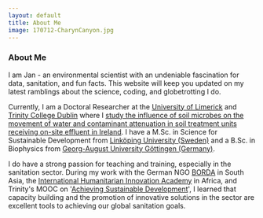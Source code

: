 ```yaml
---
layout: default
title: About Me
image: 170712-CharynCanyon.jpg
---
```


### About Me

I am Jan - an environmental scientist with an undeniable fascination for data, sanitation, and fun facts. This website will keep you updated on my latest ramblings about the science, coding, and globetrotting I do.

Currently, I am a Doctoral Researcher at the [University of Limerick](https://www.ul.ie) and [Trinity College Dublin](https://www.tcd.ie) where I [study the influence of soil microbes on the movement of water and contaminant attenuation in soil treatment units receiving on-site effluent in Ireland](https://www.tcd.ie/civileng/people/doctoral-students/jan-knappe.php). I have a M.Sc. in Science for Sustainable Development from [Link&ouml;ping University (Sweden)](https://www.liu.se) and a B.Sc. in Biophysics from [Georg-August University G&ouml;ttingen (Germany)](https:/www.uni-goettingen.de). 

I do have a strong passion for teaching and training, especially in the sanitation sector. During my work with the German NGO [BORDA](http://en.borda.de/) in South Asia, the [International Humanitarian Innovation Academy](http://i-hia.com) in Africa, and Trinity's MOOC on '[Achieving Sustainable Development](https://www.futurelearn.com/courses/achieving-sustainable-development)', I learned that capacity building and the promotion of innovative solutions in the sector are excellent tools to achieving our global sanitation goals.



